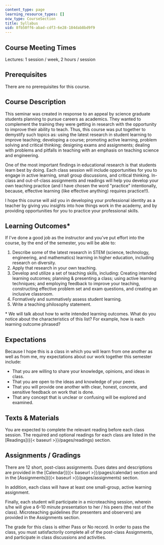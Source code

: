 ```yaml
---
content_type: page
learning_resource_types: []
ocw_type: CourseSection
title: Syllabus
uid: 8fb50ff6-abad-cdf3-6e28-184dab8bd9f9
---
```


Course Meeting Times
--------------------

Lectures: 1 session / week, 2 hours / session

Prerequisites
-------------

There are no prerequisites for this course.

Course Description
------------------

This seminar was created in response to an appeal by science graduate students planning to pursue careers as academics. They wanted to complement the training they were getting in research with the opportunity to improve their ability to teach. Thus, this course was put together to demystify such topics as: using the latest research in student learning to improve teaching; developing a course; promoting active learning, problem solving and critical thinking; designing exams and assignments; dealing with problems and pitfalls in teaching with an emphasis on teaching science and engineering.

One of the most important findings in educational research is that students learn best by doing. Each class session will include opportunities for you to engage in active learning, small group discussions, and critical thinking. In-class and out-of-class assignments and readings will help you develop your own teaching practice (and I have chosen the word "practice" intentionally, because, effective learning (like effective anything) requires practice!!).

I hope this course will aid you in developing your professional identity as a teacher by giving you insights into how things work in the academy, and by providing opportunities for you to practice your professional skills.

Learning Outcomes\*
-------------------

If I've done a good job as the instructor and you've put effort into the course, by the end of the semester, you will be able to:

1.  Describe some of the latest research in STEM (science, technology, engineering, and mathematics) learning in higher education, including research on diversity.
2.  Apply that research in your own teaching.
3.  Develop and utilize a set of teaching skills, including: Creating intended learning outcomes; planning & presenting a class; using active learning techniques; and employing feedback to improve your teaching, constructing effective problem set and exam questions, and creating an inclusive classroom.
4.  Formatively and summatively assess student learning.
5.  Write a teaching philosophy statement.

\* We will talk about how to write intended learning outcomes. What do you notice about the characteristics of this list? For example, how is each learning outcome phrased?

Expectations
------------

Because I hope this is a class in which you will learn from one another as well as from me, my expectations about our work together this semester include:

*   That you are willing to share your knowledge, opinions, and ideas in class.
*   That you are open to the ideas and knowledge of your peers.
*   That you will provide one another with clear, honest, concrete, and sensitive feedback on work that is done.
*   That any concept that is unclear or confusing will be explored and examined.

Texts & Materials
-----------------

You are expected to complete the relevant reading before each class session. The required and optional readings for each class are listed in the [Readings]({{< baseurl >}}/pages/readings) section.

Assignments / Gradings
----------------------

There are 12 short, post-class assignments. Dues dates and descriptions are provided in the [Calendar]({{< baseurl >}}/pages/calendar) section and in the [Assignments]({{< baseurl >}}/pages/assignments) section.

In addition, each class will have at least one small-group, active learning assignment.

Finally, each student will participate in a microteaching session, wherein s/he will give a 6–10 minute presentation to her / his peers (the rest of the class). Microteaching guidelines (for presenters and observers) are provided in the Assignments section.

The grade for this class is either Pass or No record. In order to pass the class, you must satisfactorily complete all of the post-class Assignments, and participate in class discussions and activities.